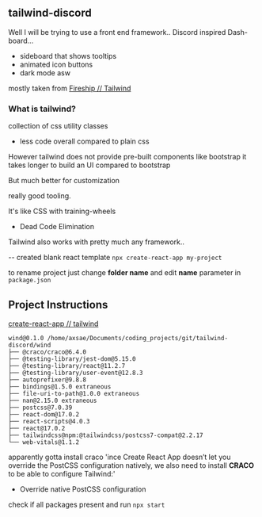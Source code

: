 ## tailwind-discord


Well I will be trying to use a front end framework..
Discord inspired Dash-board...



- sideboard that shows tooltips
- animated icon buttons
- dark mode asw

mostly taken from [Fireship // Tailwind](https://www.youtube.com/watch?v=pfaSUYaSgRo&t=56s)


### What is tailwind?
collection of css utility classes
- less code overall compared to plain css


However tailwind does not provide pre-built components like bootstrap
 it takes longer to build an UI compared to bootstrap

 But much better for customization

 really good tooling.

It's like CSS with training-wheels
- Dead Code Elimination


Tailwind also works with pretty much any framework..

-- created blank react template
`npx create-react-app my-project`

to rename project just change **folder name** and edit **name** parameter in `package.json`

## Project Instructions
[create-react-app // tailwind](https://tailwindcss.com/docs/guides/create-react-app)



```
wind@0.1.0 /home/axsae/Documents/coding_projects/git/tailwind-discord/wind
├── @craco/craco@6.4.0
├── @testing-library/jest-dom@5.15.0
├── @testing-library/react@11.2.7
├── @testing-library/user-event@12.8.3
├── autoprefixer@9.8.8
├── bindings@1.5.0 extraneous
├── file-uri-to-path@1.0.0 extraneous
├── nan@2.15.0 extraneous
├── postcss@7.0.39
├── react-dom@17.0.2
├── react-scripts@4.0.3
├── react@17.0.2
├── tailwindcss@npm:@tailwindcss/postcss7-compat@2.2.17
└── web-vitals@1.1.2
```

apparently gotta install craco
'ince Create React App doesn’t let you override the PostCSS configuration natively, we also need to install **CRACO** to be able to configure Tailwind:'

- Override native PostCSS configuration


check if all packages present and run 
`npx start`

